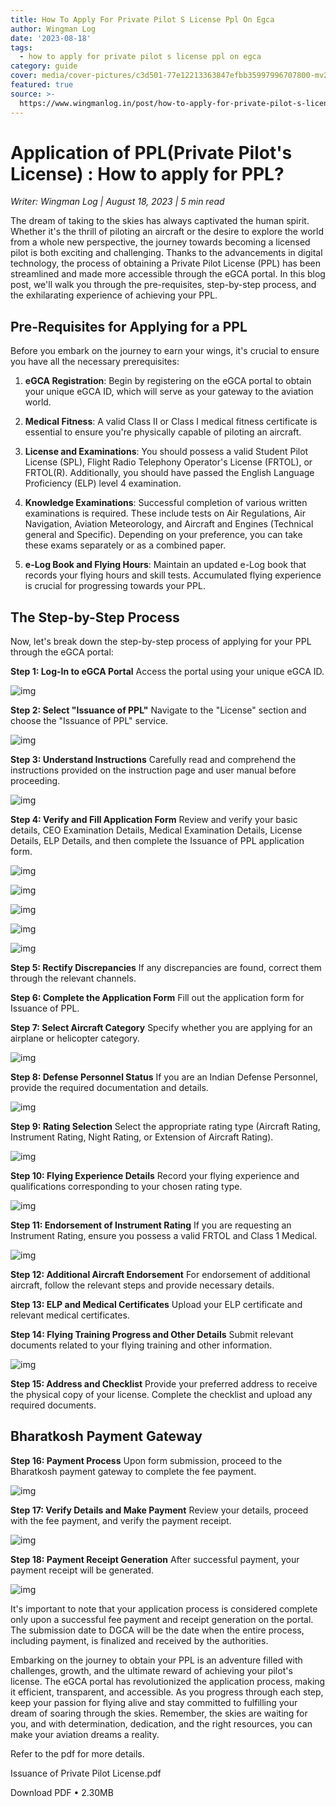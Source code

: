 ```yaml
---
title: How To Apply For Private Pilot S License Ppl On Egca
author: Wingman Log
date: '2023-08-18'
tags:
  - how to apply for private pilot s license ppl on egca
category: guide
cover: media/cover-pictures/c3d501-77e12213363847efbb35997996707800-mv2-43a250c3.png
featured: true
source: >-
  https://www.wingmanlog.in/post/how-to-apply-for-private-pilot-s-license-ppl-on-egca
---
```


# Application of PPL(Private Pilot's License) : How to apply for PPL?

*Writer: Wingman Log | August 18, 2023 | 5 min read*

The dream of taking to the skies has always captivated the human spirit. Whether it's the thrill of piloting an aircraft or the desire to explore the world from a whole new perspective, the journey towards becoming a licensed pilot is both exciting and challenging. Thanks to the advancements in digital technology, the process of obtaining a Private Pilot License (PPL) has been streamlined and made more accessible through the eGCA portal. In this blog post, we'll walk you through the pre-requisites, step-by-step process, and the exhilarating experience of achieving your PPL.

## Pre-Requisites for Applying for a PPL

Before you embark on the journey to earn your wings, it's crucial to ensure you have all the necessary prerequisites:

1.  **eGCA Registration**: Begin by registering on the eGCA portal to obtain your unique eGCA ID, which will serve as your gateway to the aviation world.
    
2.  **Medical Fitness**: A valid Class II or Class I medical fitness certificate is essential to ensure you're physically capable of piloting an aircraft.
    
3.  **License and Examinations**: You should possess a valid Student Pilot License (SPL), Flight Radio Telephony Operator's License (FRTOL), or FRTOL(R). Additionally, you should have passed the English Language Proficiency (ELP) level 4 examination.
    
4.  **Knowledge Examinations**: Successful completion of various written examinations is required. These include tests on Air Regulations, Air Navigation, Aviation Meteorology, and Aircraft and Engines (Technical general and Specific). Depending on your preference, you can take these exams separately or as a combined paper.
    
5.  **e-Log Book and Flying Hours**: Maintain an updated e-Log book that records your flying hours and skill tests. Accumulated flying experience is crucial for progressing towards your PPL.

## The Step-by-Step Process

Now, let's break down the step-by-step process of applying for your PPL through the eGCA portal:

**Step 1: Log-In to eGCA Portal** Access the portal using your unique eGCA ID.

![img](media/blog-media/c3d501-784965dd48c2492ea8d338a2c6f82b52-mv2-069aa257.png)

**Step 2: Select "Issuance of PPL"** Navigate to the "License" section and choose the "Issuance of PPL" service.

![img](media/blog-media/c3d501-3993f3fd58b149909c282dbf71add4af-mv2-1420e201.png)

**Step 3: Understand Instructions** Carefully read and comprehend the instructions provided on the instruction page and user manual before proceeding.

![img](media/blog-media/c3d501-29c31cc5bb0e4dd78bfe74ce99e4b4fe-mv2-1c014e66.png)

**Step 4: Verify and Fill Application Form** Review and verify your basic details, CEO Examination Details, Medical Examination Details, License Details, ELP Details, and then complete the Issuance of PPL application form.

![img](media/blog-media/c3d501-506ec93ebba044528961520e1914db7b-mv2-f2f2c831.png)

![img](media/blog-media/c3d501-efe960d21a864f958d5d9aa0174a1918-mv2-83d7d548.png)

![img](media/blog-media/c3d501-a2d69334aefe43258fd56c747421cd1c-mv2-0e67ce2b.png)

![img](media/blog-media/c3d501-95c3ed9aac1440f9922c15e1e5b957b6-mv2-ae886a2e.png)

![img](media/blog-media/c3d501-23dfb122ddc14d66b89b97f3c4be5891-mv2-7b4a49a4.png)

**Step 5: Rectify Discrepancies** If any discrepancies are found, correct them through the relevant channels.

**Step 6: Complete the Application Form** Fill out the application form for Issuance of PPL.

**Step 7: Select Aircraft Category** Specify whether you are applying for an airplane or helicopter category.

![img](media/blog-media/c3d501-3ef266cbf2284f6bb9435f04fd700214-mv2-f0c2f70f.png)

**Step 8: Defense Personnel Status** If you are an Indian Defense Personnel, provide the required documentation and details.

![img](media/blog-media/c3d501-7b5a9ae1011745aa80444fd79878dfbd-mv2-0c1abe69.png)

**Step 9: Rating Selection** Select the appropriate rating type (Aircraft Rating, Instrument Rating, Night Rating, or Extension of Aircraft Rating).

![img](media/blog-media/c3d501-3277d36220584b2dad9066e34f0fc75d-mv2-30cd7ed0.png)

**Step 10: Flying Experience Details** Record your flying experience and qualifications corresponding to your chosen rating type.

![img](media/blog-media/c3d501-a06186b3a8fd4066b4a1d586986d62d4-mv2-6f7729a1.png)

**Step 11: Endorsement of Instrument Rating** If you are requesting an Instrument Rating, ensure you possess a valid FRTOL and Class 1 Medical.

![img](media/blog-media/c3d501-4f63907ea5ca497aa101e9964283ce69-mv2-91e6e977.png)

**Step 12: Additional Aircraft Endorsement** For endorsement of additional aircraft, follow the relevant steps and provide necessary details.

**Step 13: ELP and Medical Certificates** Upload your ELP certificate and relevant medical certificates.

**Step 14: Flying Training Progress and Other Details** Submit relevant documents related to your flying training and other information.

![img](media/blog-media/c3d501-371f8e63a8984bba9227968c8da65a8b-mv2-8f4e8b37.png)

**Step 15: Address and Checklist** Provide your preferred address to receive the physical copy of your license. Complete the checklist and upload any required documents.

## Bharatkosh Payment Gateway

**Step 16: Payment Process** Upon form submission, proceed to the Bharatkosh payment gateway to complete the fee payment.

![img](media/blog-media/c3d501-3e0bcf2637404803b02352df37607ce6-mv2-518e1de5.png)

**Step 17: Verify Details and Make Payment** Review your details, proceed with the fee payment, and verify the payment receipt.

![img](media/blog-media/c3d501-d0f92554cd8e40d49e6ac3b403d5863c-mv2-4b084932.png)

**Step 18: Payment Receipt Generation** After successful payment, your payment receipt will be generated.

![img](media/blog-media/c3d501-34135949685243a7af545561ad8b44ad-mv2-2b197322.png)

It's important to note that your application process is considered complete only upon a successful fee payment and receipt generation on the portal. The submission date to DGCA will be the date when the entire process, including payment, is finalized and received by the authorities.

Embarking on the journey to obtain your PPL is an adventure filled with challenges, growth, and the ultimate reward of achieving your pilot's license. The eGCA portal has revolutionized the application process, making it efficient, transparent, and accessible. As you progress through each step, keep your passion for flying alive and stay committed to fulfilling your dream of soaring through the skies. Remember, the skies are waiting for you, and with determination, dedication, and the right resources, you can make your aviation dreams a reality.

Refer to the pdf for more details.

Issuance of Private Pilot License.pdf

Download PDF • 2.30MB

